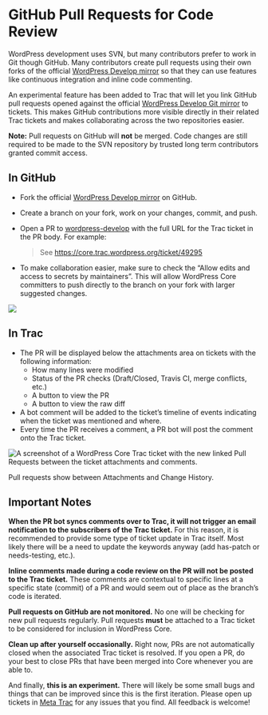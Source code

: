 # GitHub Pull Requests for Code Review

WordPress development uses SVN, but many contributors prefer to work in Git though GitHub. Many contributors create pull requests using their own forks of the official [WordPress Develop mirror](https://github.com/wordpress/wordpress-develop) so that they can use features like continuous integration and inline code commenting.

An experimental feature has been added to Trac that will let you link GitHub pull requests opened against the official [WordPress Develop Git mirror](https://github.com/wordpress/wordpress-develop) to tickets. This makes GitHub contributions more visible directly in their related Trac tickets and makes collaborating across the two repositories easier.

**Note:** Pull requests on GitHub will **not** be merged. Code changes are still required to be made to the SVN repository by trusted long term contributors granted commit access.

## In GitHub

*   Fork the official [WordPress Develop mirror](https://github.com/wordpress/wordpress-develop) on GitHub.
*   Create a branch on your fork, work on your changes, commit, and push.
*   Open a PR to [wordpress-develop](https://github.com/wordpress/wordpress-develop) with the full URL for the Trac ticket in the PR body. For example:
    
    > See https://core.trac.wordpress.org/ticket/49295
    
*   To make collaboration easier, make sure to check the “Allow edits and access to secrets by maintainers”. This will allow WordPress Core committers to push directly to the branch on your fork with larger suggested changes.

![](https://make.wordpress.org/core/files/2020/02/example-github-pr-1024x602.png)

## In Trac

*   The PR will be displayed below the attachments area on tickets with the following information:
    *   How many lines were modified
    *   Status of the PR checks (Draft/Closed, Travis CI, merge conflicts, etc.)
    *   A button to view the PR
    *   A button to view the raw diff
*   A bot comment will be added to the ticket’s timeline of events indicating when the ticket was mentioned and where.
*   Every time the PR receives a comment, a PR bot will post the comment onto the Trac ticket.

![A screenshot of a WordPress Core Trac ticket with the new linked Pull Requests between the ticket attachments and comments.](https://make.wordpress.org/core/files/2020/02/Screen-Shot-2020-02-20-at-20.42.53.png)

Pull requests show between Attachments and Change History.

## Important Notes

**When the PR bot syncs comments over to Trac, it will not trigger an email notification to the subscribers of the Trac ticket.** For this reason, it is recommended to provide some type of ticket update in Trac itself. Most likely there will be a need to update the keywords anyway (add has-patch or needs-testing, etc.).

**Inline comments made during a code review on the PR will not be posted to the Trac ticket.** These comments are contextual to specific lines at a specific state (commit) of a PR and would seem out of place as the branch’s code is iterated.

**Pull requests on GitHub are not monitored.** No one will be checking for new pull requests regularly. Pull requests **must** be attached to a Trac ticket to be considered for inclusion in WordPress Core.

**Clean up after yourself occasionally.** Right now, PRs are not automatically closed when the associated Trac ticket is resolved. If you open a PR, do your best to close PRs that have been merged into Core whenever you are able to.

And finally, **this is an experiment.** There will likely be some small bugs and things that can be improved since this is the first iteration. Please open up tickets in [Meta Trac](https://meta.trac.wordpress.org/) for any issues that you find. All feedback is welcome!